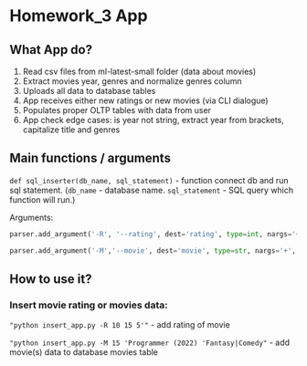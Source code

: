 # Homework_3 App

## What App do?
1. Read csv files from ml-latest-small folder (data about movies)
2. Extract movies year, genres and normalize genres column
3. Uploads all data to database tables
4. App receives either new ratings or new movies (via CLI dialogue)
5. Populates proper OLTP tables with data from user
6. App check edge cases: is year not string, extract year from brackets, capitalize title and genres

## Main functions / arguments
`def sql_inserter(db_name, sql_statement)` - function connect db and run sql statement. (`db_name` - database name. `sql_statement` - SQL query which function will run.)

Arguments:
```Python
parser.add_argument('-R', '--rating', dest='rating', type=int, nargs='+', help='Rating. -> -R INT[userId] INT[movieId] INT[rating]')

parser.add_argument('-M','--movie', dest='movie', type=str, nargs='+', help="Movie. -> -M INT[movieId] STR['title(release year)'] STR['genre']")
```

## How to use it?
### Insert movie rating or movies data:
`"python insert_app.py -R 10 15 5'"` - add rating of movie

`"python insert_app.py -M 15 'Programmer (2022) 'Fantasy|Comedy"` - add movie(s) data to database movies table




